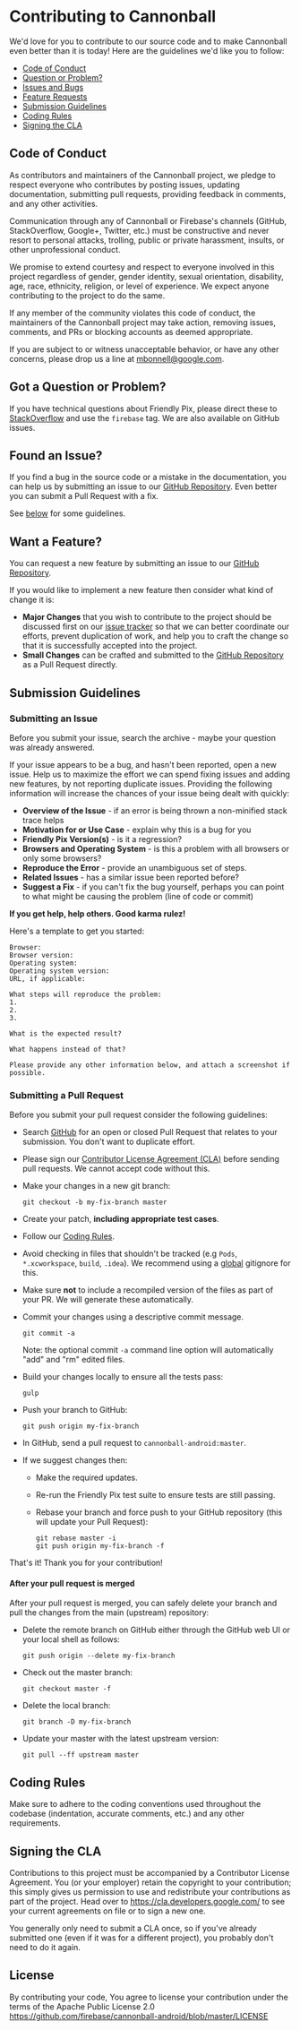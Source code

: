 # Contributing to Cannonball

We'd love for you to contribute to our source code and to make Cannonball even better than it is today! Here are the guidelines we'd like you to follow:

 - [Code of Conduct](#coc)
 - [Question or Problem?](#question)
 - [Issues and Bugs](#issue)
 - [Feature Requests](#feature)
 - [Submission Guidelines](#submit)
 - [Coding Rules](#rules)
 - [Signing the CLA](#cla)

## <a name="coc"></a> Code of Conduct

  As contributors and maintainers of the Cannonball project, we pledge to respect everyone who contributes by posting issues, updating documentation, submitting pull requests, providing feedback in comments, and any other activities.

  Communication through any of Cannonball or Firebase's channels (GitHub, StackOverflow, Google+, Twitter, etc.) must be constructive and never resort to personal attacks, trolling, public or private harassment, insults, or other unprofessional conduct.

  We promise to extend courtesy and respect to everyone involved in this project regardless of gender, gender identity, sexual orientation, disability, age, race, ethnicity, religion, or level of experience. We expect anyone contributing to the project to do the same.

  If any member of the community violates this code of conduct, the maintainers of the Cannonball project may take action, removing issues, comments, and PRs or blocking accounts as deemed appropriate.

  If you are subject to or witness unacceptable behavior, or have any other concerns, please drop us a line at mbonnell@google.com.

## <a name="question"></a> Got a Question or Problem?

  If you have technical questions about Friendly Pix, please direct these to [StackOverflow][stackoverflow] and use the `firebase` tag. We are also available on GitHub issues.

## <a name="issue"></a> Found an Issue?
  If you find a bug in the source code or a mistake in the documentation, you can help us by
  submitting an issue to our [GitHub Repository][github]. Even better you can submit a Pull Request
  with a fix.

  See [below](#submit) for some guidelines.

## <a name="feature"></a> Want a Feature?
  You can request a new feature by submitting an issue to our [GitHub Repository][github].

  If you would like to implement a new feature then consider what kind of change it is:

  * **Major Changes** that you wish to contribute to the project should be discussed first on our
  [issue tracker][github] so that we can better coordinate our efforts, prevent
  duplication of work, and help you to craft the change so that it is successfully accepted into the
  project.
  * **Small Changes** can be crafted and submitted to the [GitHub Repository][github] as a Pull Request directly.

## <a name="submit"></a> Submission Guidelines
### Submitting an Issue
  Before you submit your issue, search the archive - maybe your question was already answered.

  If your issue appears to be a bug, and hasn't been reported, open a new issue.
  Help us to maximize the effort we can spend fixing issues and adding new
  features, by not reporting duplicate issues.  Providing the following information will increase the
  chances of your issue being dealt with quickly:

  * **Overview of the Issue** - if an error is being thrown a non-minified stack trace helps
  * **Motivation for or Use Case** - explain why this is a bug for you
  * **Friendly Pix Version(s)** - is it a regression?
  * **Browsers and Operating System** - is this a problem with all browsers or only some browsers?
  * **Reproduce the Error** - provide an unambiguous set of steps.
  * **Related Issues** - has a similar issue been reported before?
  * **Suggest a Fix** - if you can't fix the bug yourself, perhaps you can point to what might be causing the problem (line of code or commit)

  **If you get help, help others. Good karma rulez!**

  Here's a template to get you started:

  ```
  Browser:
  Browser version:
  Operating system:
  Operating system version:
  URL, if applicable:

  What steps will reproduce the problem:
  1.
  2.
  3.

  What is the expected result?

  What happens instead of that?

  Please provide any other information below, and attach a screenshot if possible.
  ```

### Submitting a Pull Request

  Before you submit your pull request consider the following guidelines:

  * Search [GitHub](https://github.com/firebase/cannonball-android/pulls) for an open or closed Pull Request
    that relates to your submission. You don't want to duplicate effort.
  * Please sign our [Contributor License Agreement (CLA)](#cla) before sending pull
    requests. We cannot accept code without this.
  * Make your changes in a new git branch:

       ```shell
       git checkout -b my-fix-branch master
      ```
  * Create your patch, **including appropriate test cases**.
  * Follow our [Coding Rules](#rules).
  * Avoid checking in files that shouldn't be tracked (e.g `Pods`, `*.xcworkspace`, `build`, `.idea`). We recommend using a [global](#global-gitignore) gitignore for this.
  * Make sure **not** to include a recompiled version of the files as part of your PR. We will generate these automatically.
  * Commit your changes using a descriptive commit message.

       ```shell
       git commit -a
       ```
    Note: the optional commit `-a` command line option will automatically "add" and "rm" edited files.

  * Build your changes locally to ensure all the tests pass:

      ```shell
     gulp
      ```

  * Push your branch to GitHub:

      ```shell
      git push origin my-fix-branch
      ```
  * In GitHub, send a pull request to `cannonball-android:master`.
  * If we suggest changes then:
    * Make the required updates.
    * Re-run the Friendly Pix test suite to ensure tests are still passing.
    * Rebase your branch and force push to your GitHub repository (this will update your Pull Request):

      ```shell
      git rebase master -i
      git push origin my-fix-branch -f
      ```

  That's it! Thank you for your contribution!

#### After your pull request is merged

  After your pull request is merged, you can safely delete your branch and pull the changes
  from the main (upstream) repository:

  * Delete the remote branch on GitHub either through the GitHub web UI or your local shell as follows:

      ```shell
      git push origin --delete my-fix-branch
      ```

  * Check out the master branch:

      ```shell
      git checkout master -f
      ```

  * Delete the local branch:

      ```shell
      git branch -D my-fix-branch
      ```

  * Update your master with the latest upstream version:

      ```shell
      git pull --ff upstream master
      ```

## <a name="rules"></a> Coding Rules

Make sure to adhere to the coding conventions used throughout the codebase
(indentation, accurate comments, etc.) and any other requirements.

## <a name="cla"></a> Signing the CLA

Contributions to this project must be accompanied by a Contributor License
Agreement. You (or your employer) retain the copyright to your contribution;
this simply gives us permission to use and redistribute your contributions as
part of the project. Head over to <https://cla.developers.google.com/> to see
your current agreements on file or to sign a new one.

You generally only need to submit a CLA once, so if you've already submitted one
(even if it was for a different project), you probably don't need to do it
again.

## License

By contributing your code, You agree to license your contribution under the terms of the Apache Public License 2.0
https://github.com/firebase/cannonball-android/blob/master/LICENSE

[github]: https://github.com/firebase/cannonball-android
[google-cla]: https://cla.developers.google.com
[stackoverflow]: http://stackoverflow.com/questions/tagged/firebase
[global-gitignore]: https://help.github.com/articles/ignoring-files/#create-a-global-gitignore

